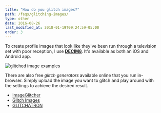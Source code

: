 ```yaml
---
title: "How do you glitch images?"
path: /faqs/glitching-images/
type: other
date: 2016-08-26
last_modified_at: 2018-01-19T09:24:59-05:00
order: 3
---
```


To create profile images that look like they've been run through a television set with poor reception, I use [**DECIM8**](https://www.rgb.nu/decim8). It's available as both an iOS and Android app.

![glitched image examples](../../images/glitched-examples.jpg)

There are also free *glitch generators* available online that you run in-browser. Simply upload the image you want to glitch and play around with the settings to achieve the desired result.

- [ImageGlitcher](http://www.airtightinteractive.com/demos/js/imageglitcher/)
- [Glitch Images](https://snorpey.github.io/jpg-glitch/)
- [GLITCHATRON](http://www.errozero.co.uk/glitchatron/)

